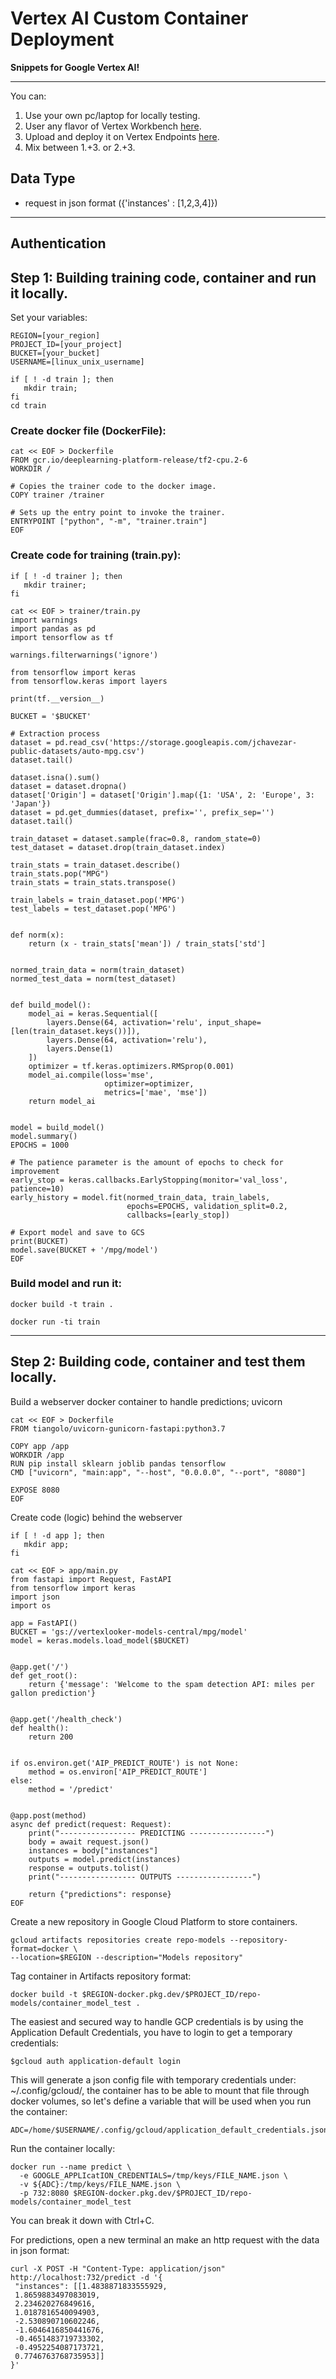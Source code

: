 # Vertex AI Custom Container Deployment

**Snippets for Google Vertex AI!**

---

You can:

1. Use your own pc/laptop for locally testing.
2. User any flavor of Vertex Workbench [here](https://console.cloud.google.com/vertex-ai/workbench).
3. Upload and deploy it on Vertex Endpoints [here](https://console.cloud.google.com/vertex-ai/endpoints).
4. Mix between 1.+3. or 2.+3.

## Data Type

- request in json format ({'instances' : [1,2,3,4]})

---

## Authentication

## Step 1: Building training code, container and run it locally.

Set your variables:

```
REGION=[your_region]
PROJECT_ID=[your_project]
BUCKET=[your_bucket]
USERNAME=[linux_unix_username]
```

```
if [ ! -d train ]; then
   mkdir train;
fi
cd train
```

### Create docker file (DockerFile):

```
cat << EOF > Dockerfile
FROM gcr.io/deeplearning-platform-release/tf2-cpu.2-6
WORKDIR /

# Copies the trainer code to the docker image.
COPY trainer /trainer

# Sets up the entry point to invoke the trainer.
ENTRYPOINT ["python", "-m", "trainer.train"]
EOF
```
### Create code for training (train.py):

```
if [ ! -d trainer ]; then
   mkdir trainer;
fi
```

```
cat << EOF > trainer/train.py
import warnings
import pandas as pd
import tensorflow as tf

warnings.filterwarnings('ignore')

from tensorflow import keras
from tensorflow.keras import layers

print(tf.__version__)

BUCKET = '$BUCKET'

# Extraction process
dataset = pd.read_csv('https://storage.googleapis.com/jchavezar-public-datasets/auto-mpg.csv')
dataset.tail()

dataset.isna().sum()
dataset = dataset.dropna()
dataset['Origin'] = dataset['Origin'].map({1: 'USA', 2: 'Europe', 3: 'Japan'})
dataset = pd.get_dummies(dataset, prefix='', prefix_sep='')
dataset.tail()

train_dataset = dataset.sample(frac=0.8, random_state=0)
test_dataset = dataset.drop(train_dataset.index)

train_stats = train_dataset.describe()
train_stats.pop("MPG")
train_stats = train_stats.transpose()

train_labels = train_dataset.pop('MPG')
test_labels = test_dataset.pop('MPG')


def norm(x):
    return (x - train_stats['mean']) / train_stats['std']


normed_train_data = norm(train_dataset)
normed_test_data = norm(test_dataset)


def build_model():
    model_ai = keras.Sequential([
        layers.Dense(64, activation='relu', input_shape=[len(train_dataset.keys())]),
        layers.Dense(64, activation='relu'),
        layers.Dense(1)
    ])
    optimizer = tf.keras.optimizers.RMSprop(0.001)
    model_ai.compile(loss='mse',
                     optimizer=optimizer,
                     metrics=['mae', 'mse'])
    return model_ai


model = build_model()
model.summary()
EPOCHS = 1000

# The patience parameter is the amount of epochs to check for improvement
early_stop = keras.callbacks.EarlyStopping(monitor='val_loss', patience=10)
early_history = model.fit(normed_train_data, train_labels,
                          epochs=EPOCHS, validation_split=0.2,
                          callbacks=[early_stop])

# Export model and save to GCS
print(BUCKET)
model.save(BUCKET + '/mpg/model')
EOF
```

### Build model and run it:

```
docker build -t train .
```

```
docker run -ti train
```

---

## Step 2: Building code, container and test them locally.

Build a webserver docker container to handle predictions; uvicorn

```
cat << EOF > Dockerfile
FROM tiangolo/uvicorn-gunicorn-fastapi:python3.7

COPY app /app
WORKDIR /app
RUN pip install sklearn joblib pandas tensorflow
CMD ["uvicorn", "main:app", "--host", "0.0.0.0", "--port", "8080"]

EXPOSE 8080
EOF
```

Create code (logic) behind the webserver

```
if [ ! -d app ]; then
   mkdir app;
fi
```

```
cat << EOF > app/main.py
from fastapi import Request, FastAPI
from tensorflow import keras
import json
import os

app = FastAPI()
BUCKET = 'gs://vertexlooker-models-central/mpg/model'
model = keras.models.load_model($BUCKET)


@app.get('/')
def get_root():
    return {'message': 'Welcome to the spam detection API: miles per gallon prediction'}


@app.get('/health_check')
def health():
    return 200


if os.environ.get('AIP_PREDICT_ROUTE') is not None:
    method = os.environ['AIP_PREDICT_ROUTE']
else:
    method = '/predict'


@app.post(method)
async def predict(request: Request):
    print("----------------- PREDICTING -----------------")
    body = await request.json()
    instances = body["instances"]
    outputs = model.predict(instances)
    response = outputs.tolist()
    print("----------------- OUTPUTS -----------------")

    return {"predictions": response}
EOF
```

Create a new repository in Google Cloud Platform to store containers.

```
gcloud artifacts repositories create repo-models --repository-format=docker \
--location=$REGION --description="Models repository"
```

Tag container in Artifacts repository format:
```
docker build -t $REGION-docker.pkg.dev/$PROJECT_ID/repo-models/container_model_test .
```

The easiest and secured way to handle GCP credentials is by using the Application Default Credentials, you have to login to get a temporary credentials:

```
$gcloud auth application-default login
```

This will generate a json config file with temporary credentials under: ~/.config/gcloud/, the container has to be able to mount that file through docker volumes, so let's define a variable that will be used when you run the container:

```
ADC=/home/$USERNAME/.config/gcloud/application_default_credentials.json
```

Run the container locally:
```
docker run --name predict \
  -e GOOGLE_APPLIcatION_CREDENTIALS=/tmp/keys/FILE_NAME.json \
  -v ${ADC}:/tmp/keys/FILE_NAME.json \
  -p 732:8080 $REGION-docker.pkg.dev/$PROJECT_ID/repo-models/container_model_test
```

You can break it down with Ctrl+C.

For predictions, open a new terminal an make an http request with the data in json format:

```
curl -X POST -H "Content-Type: application/json" http://localhost:732/predict -d '{
 "instances": [[1.4838871833555929,
 1.8659883497083019,
 2.234620276849616,
 1.0187816540094903,
 -2.530890710602246,
 -1.6046416850441676,
 -0.4651483719733302,
 -0.4952254087173721,
 0.7746763768735953]]
}'
```


